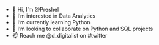 - 👋 Hi, I’m @Preshel
- 👀 I’m interested in Data Analytics
- 🌱 I’m currently learning Python
- 💞️ I’m looking to collaborate on Python and SQL projects
- 📫 Reach me @d_digitalist on #twitter

<!---
Preshel/Preshel is a ✨ special ✨ repository because its `README.md` (this file) appears on your GitHub profile.
You can click the Preview link to take a look at your changes.
--->
